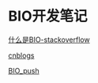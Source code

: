 
# BIO开发笔记

[什么是BIO-stackoverflow](https://stackoverflow.com/questions/51672133/what-are-openssl-bios-how-do-they-work-how-are-bios-used-in-openssl)

[cnblogs](https://www.cnblogs.com/codestack/p/18244295)

[BIO_push](https://blog.csdn.net/qeshining/article/details/49180219)